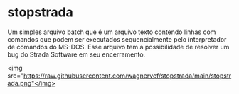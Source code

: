 # stopstrada
Um simples arquivo batch que é um arquivo texto contendo linhas com comandos que podem ser executados sequencialmente pelo interpretador de comandos do MS-DOS. Esse arquivo tem a possibilidade de resolver um bug do Strada Software em seu encerramento.

<img src="https://raw.githubusercontent.com/wagnervcf/stopstrada/main/stopstrada.png"</img>
